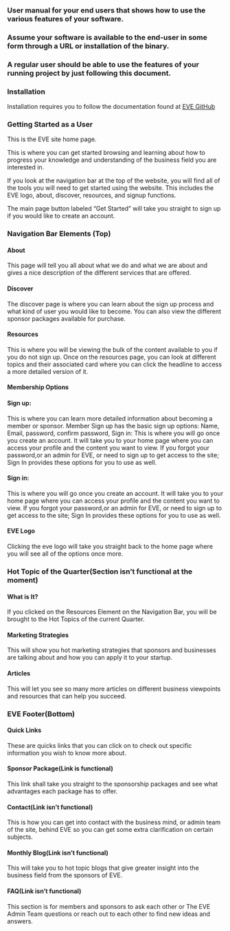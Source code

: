 ### User manual for your end users that shows how to use the various features of your software.
### Assume your software is available to the end-user in some form through a URL or installation of the binary.
### A regular user should be able to use the features of your running project by just following this document.
### Installation
Installation requires you to follow the documentation found at [EVE GitHub](https://github.com/ialmani/EVE/tree/master/Documentation)
### Getting Started as a User
This is the EVE site home page.

This is where you can get started browsing and learning about how to progress your knowledge and understanding of the business field you are interested in. 

If you look at the navigation bar at the top of the website, you will find all of the tools you will need to get started using the website. This includes the EVE logo, about, discover, resources, and signup functions.

The main page button labeled “Get Started” will take you straight to sign up if you would like to create an account.

### Navigation Bar Elements (Top)
#### About
This page will tell you all about what we do and what we are about and gives a nice description of the different services that are offered.
#### Discover
The discover page is where you can learn about the sign up process and what kind of user you would like to become. You can also view the different sponsor packages available for purchase.
#### Resources
This is where you will be viewing the bulk of the content available to you if you do not sign up. Once on the resources page, you can look at different topics and their associated card where you can click the headline to access a more detailed version of it.
#### Membership Options

#### Sign up:
This is where you can learn more detailed information about becoming a member or sponsor. Member Sign up has the basic sign up options: Name, Email, password, confirm password, 
Sign in:
This is where you will go once you create an account. It will take you to your home page where you can access your profile and the content you want to view. If you forgot your password,or an admin for EVE, or need to sign up to get access to the site; Sign In provides these options for you to use as well.
 
#### Sign in:
This is where you will go once you create an account. It will take you to your home page where you can access your profile and the content you want to view. If you forgot your password,or an admin for EVE, or need to sign up to get access to the site; Sign In provides these options for you to use as well.

#### EVE Logo
Clicking the eve logo will take you straight back to the home page where you will see all of the options once more.

### Hot Topic of the Quarter(Section isn’t functional at the moment)

#### What is It?
If you clicked on the Resources Element on the Navigation Bar, you will be brought to the Hot Topics of the current Quarter. 

#### Marketing Strategies
This will show you hot marketing strategies that sponsors and businesses are talking about and how you can apply it to your startup.

#### Articles
This will let you see so many more articles on different business viewpoints and resources that can help you succeed.

### EVE Footer(Bottom)

#### Quick Links
These are quicks links that you can click on to check out specific information you wish to know more about.

#### Sponsor Package(Link is functional)
This link shall take you straight to the sponsorship packages and see what advantages each package has to offer.

#### Contact(Link isn’t functional)
This is how you can get into contact with the business mind, or admin team of the site, behind EVE so you can get some extra clarification on certain subjects.

#### Monthly Blog(Link isn’t functional)
This will take you to hot topic blogs that give greater insight into the business field from the sponsors of EVE.

#### FAQ(Link isn’t functional)
This section is for members and sponsors to ask each other or The EVE Admin Team questions or reach out to each other to find new ideas and answers.

